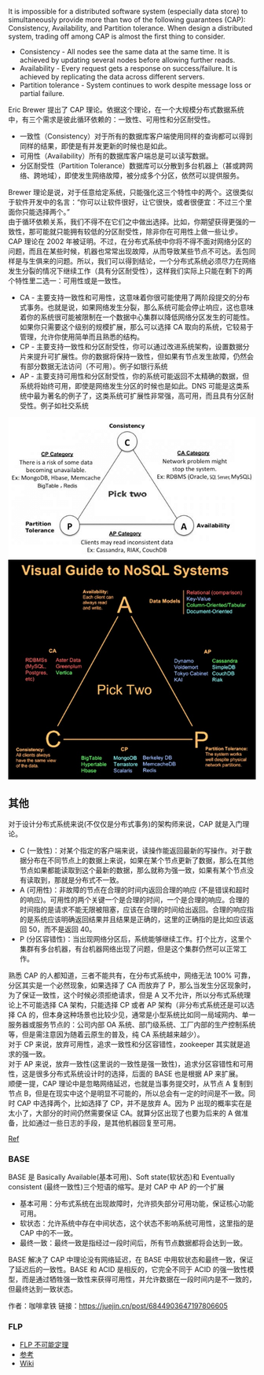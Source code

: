 It is impossible for a distributed software system (especially data store) to simultaneously provide more than two of the following guarantees (CAP): Consistency, Availability, and Partition tolerance. When design a distributed system, trading off among CAP is almost the first thing to consider.  
* Consistency - All nodes see the same data at the same time. It is achieved by updating several nodes before allowing further reads.
* Availability - Every request gets a response on success/failure. It is achieved by replicating the data across different servers.
* Partition tolerance - System continues to work despite message loss or partial failure.
  
Eric Brewer 提出了 CAP 理论。依据这个理论，在一个大规模分布式数据系统中，有三个需求是彼此循环依赖的：一致性、可用性和分区耐受性。  
* 一致性（Consistency）对于所有的数据库客户端使用同样的查询都可以得到同样的结果，即使是有并发更新的时候也是如此。
* 可用性（Availability）所有的数据库客户端总是可以读写数据。
* 分区耐受性（Partition Tolerance）数据库可以分散到多台机器上（甚或跨网络、跨地域），即使发生网络故障，被分成多个分区，依然可以提供服务。

Brewer 理论是说，对于任意给定系统，只能强化这三个特性中的两个。这很类似于软件开发中的名言：“你可以让软件很好，让它很快，或者很便宜：不过三个里面你只能选择两个。”  
由于循环依赖关系，我们不得不在它们之中做出选择。比如，你期望获得更强的一致性，那可能就只能拥有较低的分区耐受性，除非你在可用性上做一些让步。  
CAP 理论在 2002 年被证明。不过，在分布式系统中你将不得不面对网络分区的问题，而且在某些时候，机器也常常出现故障，从而导致某些节点不可达。丢包同样是与生俱来的问题。所以，我们可以得到结论，一个分布式系统必须尽力在网络发生分裂的情况下继续工作（具有分区耐受性），这样我们实际上只能在剩下的两个特性里二选一：可用性或是一致性。  

* CA - 主要支持一致性和可用性，这意味着你很可能使用了两阶段提交的分布式事务。也就是说，如果网络发生分裂，那么系统可能会停止响应，这也意味着你的系统很可能被限制在一个数据中心集群以降低网络分区发生的可能性。如果你只需要这个级别的规模扩展，那么可以选择 CA 取向的系统，它较易于管理，允许你使用简单而且熟悉的结构。
* CP - 主要支持一致性和分区耐受性，你可以通过改进系统架构，设置数据分片来提升可扩展性。你的数据将保持一致性，但如果有节点发生故障，仍然会有部分数据无法访问（不可用）。例子如银行系统
* AP - 主要支持可用性和分区耐受性，你的系统可能返回不太精确的数据，但系统将始终可用，即使是网络发生分区的时候也是如此。DNS 可能是这类系统中最为著名的例子了，这类系统可扩展性非常强，高可用，而且具有分区耐受性。例子如社交系统

![](./The-CAP-Theorem-Many-of-the-NOSQL-databases-have-loosened-up-the-requirements-on.png)  
![](./CAP%20Databases.jpeg)  

## 其他
对于设计分布式系统来说(不仅仅是分布式事务)的架构师来说，CAP 就是入门理论。  

* C (一致性)：对某个指定的客户端来说，读操作能返回最新的写操作。对于数据分布在不同节点上的数据上来说，如果在某个节点更新了数据，那么在其他节点如果都能读取到这个最新的数据，那么就称为强一致，如果有某个节点没有读取到，那就是分布式不一致。
* A (可用性)：非故障的节点在合理的时间内返回合理的响应 (不是错误和超时的响应)。可用性的两个关键一个是合理的时间，一个是合理的响应。合理的时间指的是请求不能无限被阻塞，应该在合理的时间给出返回。合理的响应指的是系统应该明确返回结果并且结果是正确的，这里的正确指的是比如应该返回 50，而不是返回 40。
* P (分区容错性)：当出现网络分区后，系统能够继续工作。打个比方，这里个集群有多台机器，有台机器网络出现了问题，但是这个集群仍然可以正常工作。

熟悉 CAP 的人都知道，三者不能共有，在分布式系统中，网络无法 100% 可靠，分区其实是一个必然现象，如果选择了 CA 而放弃了 P，那么当发生分区现象时，为了保证一致性，这个时候必须拒绝请求，但是 A 又不允许，所以分布式系统理论上不可能选择 CA 架构，只能选择 CP 或者 AP 架构（非分布式系统还是可以选择 CA 的，但本身这种场景也比较少见，通常是小型系统比如同一局域网内、单一服务器或服务节点的：公司内部 OA 系统、部门级系统、工厂内部的生产控制系统等，但是需注意因为随着云原生的普及，纯 CA 系统越来越少）。  
对于 CP 来说，放弃可用性，追求一致性和分区容错性，zookeeper 其实就是追求的强一致。  
对于 AP 来说，放弃一致性(这里说的一致性是强一致性)，追求分区容错性和可用性，这是很多分布式系统设计时的选择，后面的 BASE 也是根据 AP 来扩展。  
顺便一提，CAP 理论中是忽略网络延迟，也就是当事务提交时，从节点 A 复制到节点 B，但是在现实中这个是明显不可能的，所以总会有一定的时间是不一致。同时 CAP 中选择两个，比如选择了 CP，并不是放弃 A。因为 P 出现的概率实在是太小了，大部分的时间仍然需要保证 CA。就算分区出现了也要为后来的 A 做准备，比如通过一些日志的手段，是其他机器回复至可用。  

[Ref](https://javaguide.cn/distributed-system/protocol/cap-and-base-theorem.html#%E7%AE%80%E4%BB%8B)  

### BASE  
BASE 是 Basically Available(基本可用)、Soft state(软状态)和 Eventually consistent (最终一致性)三个短语的缩写。是对 CAP 中 AP 的一个扩展  

* 基本可用：分布式系统在出现故障时，允许损失部分可用功能，保证核心功能可用。
* 软状态：允许系统中存在中间状态，这个状态不影响系统可用性，这里指的是 CAP 中的不一致。
* 最终一致：最终一致是指经过一段时间后，所有节点数据都将会达到一致。

BASE 解决了 CAP 中理论没有网络延迟，在 BASE 中用软状态和最终一致，保证了延迟后的一致性。BASE 和 ACID 是相反的，它完全不同于 ACID 的强一致性模型，而是通过牺牲强一致性来获得可用性，并允许数据在一段时间内是不一致的，但最终达到一致状态。  

作者：咖啡拿铁
链接：https://juejin.cn/post/6844903647197806605

### FLP
* [FLP 不可能定理](https://zhuanlan.zhihu.com/p/384511433)
* [参考](https://alexstocks.github.io/html/alg.html)
* [Wiki](https://en.wikipedia.org/wiki/Consensus_(computer_science)#The_FLP_impossibility_result_for_asynchronous_deterministic_consensus)
